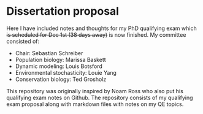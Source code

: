 # Dissertation proposal

Here I have included notes and thoughts for my PhD qualifying exam which ~~is scheduled for Dec 1st (38 days away)~~ is now finished. My committee consisted of:

  - Chair: Sebastian Schreiber
  - Population biology: Marissa Baskett
  - Dynamic modeling: Louis Botsford
  - Environmental stochasticity: Louie Yang
  - Conservation biology: Ted Grosholz

This repository was originally inspired by Noam Ross who also put his qualifying exam notes on Github. The repository consists of my qualifying exam proposal along with markdown files with notes on my QE topics.
